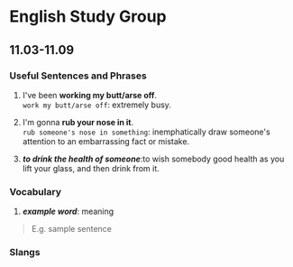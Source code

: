 # English Study Group
## 11.03-11.09

### Useful Sentences and Phrases

1. I've been **working my butt/arse off**.    
`work my butt/arse off`: extremely busy.

2. I'm gonna **rub your nose in it**.  
`rub someone's nose in something`: inemphatically draw someone's attention to an embarrassing fact or mistake.

3. ***to drink the health of someone***:to wish somebody good health as you lift your glass, and then drink from it.

### Vocabulary

1. ***example word***: meaning

> E.g. sample sentence

### Slangs  
